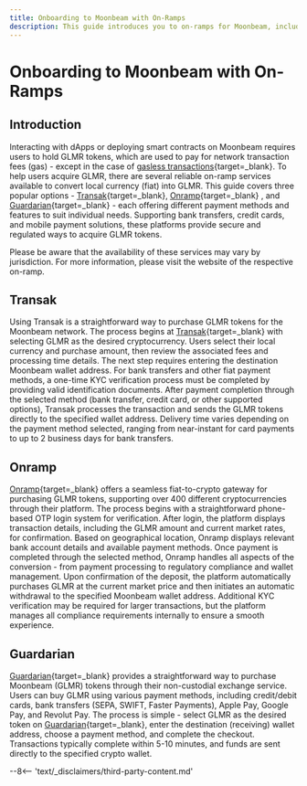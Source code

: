 ```yaml
---
title: Onboarding to Moonbeam with On-Ramps
description: This guide introduces you to on-ramps for Moonbeam, including Transak, Onramp, and Guardarian, and provides an overview of the process to acquire GLMR on each. 
---
```


# Onboarding to Moonbeam with On-Ramps

## Introduction

Interacting with dApps or deploying smart contracts on Moonbeam requires users to hold GLMR tokens, which are used to pay for network transaction fees (gas) - except in the case of [gasless transactions](/tutorials/eth-api/call-permit-gasless-txs/){target=\_blank}. To help users acquire GLMR, there are several reliable on-ramp services available to convert local currency (fiat) into GLMR. This guide covers three popular options - [Transak](https://transak.com/buy/glmr){target=\_blank}, [Onramp](https://onramp.money/coins/moonbeam.html){target=\_blank} , and [Guardarian](https://guardarian.com/buy-glmr){target=\_blank} - each offering different payment methods and features to suit individual needs. Supporting bank transfers, credit cards, and mobile payment solutions, these platforms provide secure and regulated ways to acquire GLMR tokens. 

Please be aware that the availability of these services may vary by jurisdiction. For more information, please visit the website of the respective on-ramp. 

## Transak

Using Transak is a straightforward way to purchase GLMR tokens for the Moonbeam network. The process begins at [Transak](https://transak.com/buy/glmr){target=\_blank} with selecting GLMR as the desired cryptocurrency. Users select their local currency and purchase amount, then review the associated fees and processing time details. The next step requires entering the destination Moonbeam wallet address. For bank transfers and other fiat payment methods, a one-time KYC verification process must be completed by providing valid identification documents. After payment completion through the selected method (bank transfer, credit card, or other supported options), Transak processes the transaction and sends the GLMR tokens directly to the specified wallet address. Delivery time varies depending on the payment method selected, ranging from near-instant for card payments to up to 2 business days for bank transfers.

## Onramp
[Onramp](https://onramp.money/coins/moonbeam.html){target=\_blank} offers a seamless fiat-to-crypto gateway for purchasing GLMR tokens, supporting over 400 different cryptocurrencies through their platform. The process begins with a straightforward phone-based OTP login system for verification. After login, the platform displays transaction details, including the GLMR amount and current market rates, for confirmation. Based on geographical location, Onramp displays relevant bank account details and available payment methods. Once payment is completed through the selected method, Onramp handles all aspects of the conversion - from payment processing to regulatory compliance and wallet management. Upon confirmation of the deposit, the platform automatically purchases GLMR at the current market price and then initiates an automatic withdrawal to the specified Moonbeam wallet address. Additional KYC verification may be required for larger transactions, but the platform manages all compliance requirements internally to ensure a smooth experience.

## Guardarian

[Guardarian](https://guardarian.com/buy-glmr){target=\_blank} provides a straightforward way to purchase Moonbeam (GLMR) tokens through their non-custodial exchange service. Users can buy GLMR using various payment methods, including credit/debit cards, bank transfers (SEPA, SWIFT, Faster Payments), Apple Pay, Google Pay, and Revolut Pay. The process is simple - select GLMR as the desired token on [Guardarian](https://guardarian.com/buy-glmr){target=\_blank}, enter the destination (receiving) wallet address, choose a payment method, and complete the checkout. Transactions typically complete within 5-10 minutes, and funds are sent directly to the specified crypto wallet.

--8<-- 'text/_disclaimers/third-party-content.md'